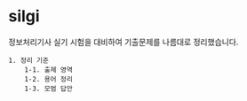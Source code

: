 # silgi

정보처리기사 실기 시험을 대비하여 기출문제를 나름대로 정리했습니다.

    1. 정리 기준
        1-1. 출제 영역
        1-2. 용어 정리
        1-3. 모범 답안